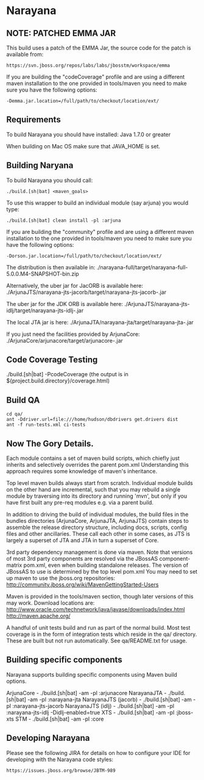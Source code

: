 Narayana
========

NOTE: PATCHED EMMA JAR
----------------------
This build uses a patch of the EMMA Jar, the source code for the patch is available from:

    https://svn.jboss.org/repos/labs/labs/jbosstm/workspace/emma

If you are building the "codeCoverage" profile and are using a different maven installation to the one provided in tools/maven you need to make sure you have the following options:

    -Demma.jar.location=/full/path/to/checkout/location/ext/


Requirements
------------
To build Narayana you should have installed:
Java 1.7.0 or greater

When building on Mac OS make sure that JAVA_HOME is set.

Building Naryana
----------------
To build Narayana you should call:

    ./build.[sh|bat] <maven_goals>

To use this wrapper to build an individual module (say arjuna) you would type:

    ./build.[sh|bat] clean install -pl :arjuna

If you are building the "community" profile and are using a different maven installation to the one provided in tools/maven you need to make sure you have the following options:

    -Dorson.jar.location=/full/path/to/checkout/location/ext/
    
The distribution is then available in:
    ./narayana-full/target/narayana-full-5.0.0.M4-SNAPSHOT-bin.zip

Alternatively, the uber jar for JacORB is available here:
    ./ArjunaJTS/narayana-jts-jacorb/target/narayana-jts-jacorb-<VERSION>.jar
    
The uber jar for the JDK ORB is available here:
    ./ArjunaJTS/narayana-jts-idlj/target/narayana-jts-idlj-<VERSION>.jar

The local JTA jar is here:
    ./ArjunaJTA/narayana-jta/target/narayana-jta-<VERSION>.jar

If you just need the facilities provided by ArjunaCore:
    ./ArjunaCore/arjunacore/target/arjunacore-<VERSION>.jar

Code Coverage Testing
---------------------
  ./build.[sh|bat] -PcodeCoverage (the output is in ${project.build.directory}/coverage.html)

Build QA
--------

    cd qa/
    ant -Ddriver.url=file:///home/hudson/dbdrivers get.drivers dist
    ant -f run-tests.xml ci-tests

Now The Gory Details.
---------------------
Each module contains a set of maven build scripts, which chiefly just inherits and selectively overrides the parent
 pom.xml  Understanding this approach requires some knowledge of maven's inheritance.

Top level maven builds always start from scratch. Individual module builds on the other hand are incremental,
such that you may rebuild a single module by traversing into its directory and running 'mvn', but only if you
have first built any pre-req modules e.g. via a parent build.

In addition to driving the build of individual modules, the build files in the bundles directories (ArjunaCore,
ArjunaJTA, ArjunaJTS) contain steps to assemble the release directory structure, including docs, scripts,
config files and other ancillaries. These call each other in some cases, as JTS is largely a superset of
JTA and JTA in turn a superset of Core.

3rd party dependency management is done via maven. Note that versions of most 3rd party components are resolved via the JBossAS component-matrix
pom.xml, even when building standalone releases. The version of JBossAS to use is determined by the top level pom.xml
You may need to set up maven to use the jboss.org repositories: http://community.jboss.org/wiki/MavenGettingStarted-Users

Maven is provided in the tools/maven section, though later versions of this may work. Download locations are:
http://www.oracle.com/technetwork/java/javase/downloads/index.html
http://maven.apache.org/


A handful of unit tests build and run as part of the normal build. Most test coverage is in the form of integration
tests which reside in the qa/ directory. These are built but not run automatically. See qa/README.txt for usage.

Building specific components
----------------------------

Narayana supports building specific components using Maven build options.

ArjunaCore - ./build.[sh|bat] -am -pl :arjunacore
NarayanaJTA -  ./build.[sh|bat] -am -pl :narayana-jta
NarayanaJTS (jacorb) - ./build.[sh|bat] -am -pl :narayana-jts-jacorb
NarayanaJTS (idlj) - ./build.[sh|bat] -am -pl :narayana-jts-idlj -Didlj-enabled=true
XTS - ./build.[sh|bat] -am -pl :jboss-xts
STM - ./build.[sh|bat] -am -pl :core

Developing Narayana
-------------------
Please see the following JIRA for details on how to configure your IDE for developing with the Narayana code styles:
    
    https://issues.jboss.org/browse/JBTM-989
